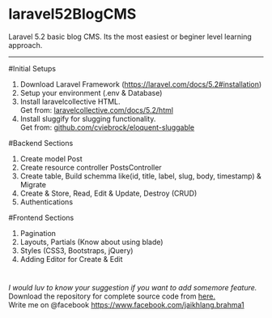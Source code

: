 # laravel52BlogCMS
Laravel 5.2 basic blog CMS. Its the most easiest or beginer level learning approach. <hr>

#Initial Setups
1. Download Laravel Framework (https://laravel.com/docs/5.2#installation)
2. Setup your environment (.env & Database)
3. Install laravelcollective HTML. <br/>Get from: <a href="https://laravelcollective.com/docs/5.2/html">laravelcollective.com/docs/5.2/html</a>
4. Install sluggify for slugging functionality.<br/>Get from: <a href="https://github.com/cviebrock/eloquent-sluggable">github.com/cviebrock/eloquent-sluggable</a>

#Backend Sections
1. Create model Post
2. Create resource controller PostsController
3. Create table, Build schemma like(id, title, label, slug, body, timestamp) & Migrate
4. Create & Store, Read, Edit & Update, Destroy  (CRUD)
5. Authentications

#Frontend Sections
1. Pagination
2. Layouts, Partials (Know about using blade)
3. Styles (CSS3, Bootstraps, jQuery)
4. Adding Editor for Create & Edit


#
<em>I would luv to know your suggestion if you want to add somemore feature.</em><br/>
Download the repository for complete source code from <a href="https://github.com/jklangbrahma/laravel52BlogCMS">here.</a> <br/>
Write me on @facebook https://www.facebook.com/jaikhlang.brahma1
